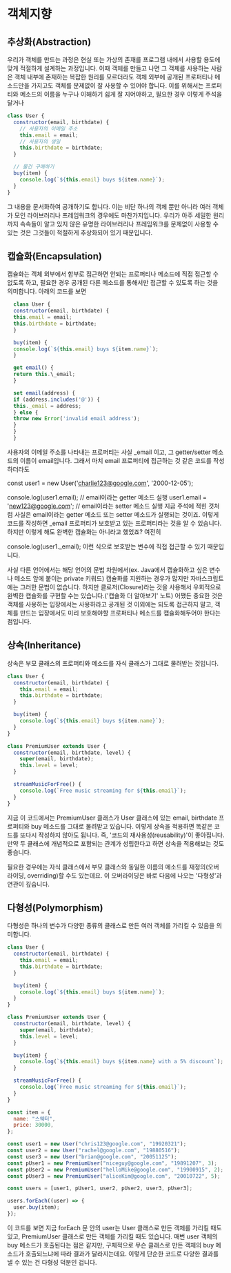# 객체지향

## 추상화(Abstraction)

우리가 객체를 만드는 과정은 현실 또는 가상의 존재를 프로그램 내에서 사용할 용도에 맞게 적절하게 설계하는 과정입니다. 이때 객체를 만들고 나면 그 객체를 사용하는 사람은 객체 내부에 존재하는 복잡한 원리를 모르더라도 객체 외부에 공개된 프로퍼티나 메소드만을 가지고도 객체를 문제없이 잘 사용할 수 있어야 합니다. 이를 위해서는 프로퍼티와 메소드의 이름을 누구나 이해하기 쉽게 잘 지어야하고, 필요한 경우 이렇게 주석을 달거나

```javascript
class User {
  constructor(email, birthdate) {
    // 사용자의 이메일 주소
    this.email = email;
    // 사용자의 생일
    this.birthdate = birthdate;
  }

  // 물건 구매하기
  buy(item) {
    console.log(`${this.email} buys ${item.name}`);
  }
}
```

그 내용을 문서화하여 공개하기도 합니다. 이는 비단 하나의 객체 뿐만 아니라 여러 객체가 모인 라이브러리나 프레임워크의 경우에도 마찬가지입니다. 우리가 아주 세밀한 원리까지 속속들이 알고 있지 않은 유명한 라이브러리나 프레임워크를 문제없이 사용할 수 있는 것은 그것들이 적절하게 추상화되어 있기 때문입니다.

## 캡슐화(Encapsulation)

캡슐화는 객체 외부에서 함부로 접근하면 안되는 프로퍼티나 메소드에 직접 접근할 수 없도록 하고, 필요한 경우 공개된 다른 메소드를 통해서만 접근할 수 있도록 하는 것을 의미합니다. 아래의 코드를 보면

```javascript
  class User {
  constructor(email, birthdate) {
  this.email = email;
  this.birthdate = birthdate;
  }

  buy(item) {
  console.log(`${this.email} buys ${item.name}`);
  }

  get email() {
  return this.\_email;
  }

  set email(address) {
  if (address.includes('@')) {
  this._email = address;
  } else {
  throw new Error('invalid email address');
  }
  }
  }
```

사용자의 이메일 주소를 나타내는 프로퍼티는 사실 \_email 이고, 그 getter/setter 메소드의 이름이 email입니다. 그래서 마치 email 프로퍼티에 접근하는 것 같은 코드를 작성하더라도

const user1 = new User('charlie123@google.com', '2000-12-05');

console.log(user1.email); // email이라는 getter 메소드 실행
user1.email = 'new123@google.com'; // email이라는 setter 메소드 실행
지금 주석에 적힌 것처럼 사실은 email이라는 getter 메소드 또는 setter 메소드가 실행되는 것이죠. 이렇게 코드를 작성하면 \_email 프로퍼티가 보호받고 있는 프로퍼티라는 것을 알 수 있습니다. 하지만 이렇게 해도 완벽한 캡슐화는 아니라고 했었죠? 여전히

console.log(user1.\_email);
이런 식으로 보호받는 변수에 직접 접근할 수 있기 때문입니다.

사실 다른 언어에서는 해당 언어의 문법 차원에서(ex. Java에서 캡슐화하고 싶은 변수나 메소드 앞에 붙이는 private 키워드) 캡슐화를 지원하는 경우가 많지만 자바스크립트에는 그러한 문법이 없습니다. 하지만 클로저(Closure)라는 것을 사용해서 우회적으로 완벽한 캡슐화를 구현할 수는 있습니다.('캡슐화 더 알아보기' 노트) 어쨌든 중요한 것은 객체를 사용하는 입장에서는 사용하라고 공개된 것 이외에는 되도록 접근하지 말고, 객체를 만드는 입장에서도 미리 보호해야할 프로퍼티나 메소드를 캡슐화해두어야 한다는 점입니다.

## 상속(Inheritance)

상속은 부모 클래스의 프로퍼티와 메소드를 자식 클래스가 그대로 물려받는 것입니다.

```javascript
class User {
  constructor(email, birthdate) {
    this.email = email;
    this.birthdate = birthdate;
  }

  buy(item) {
    console.log(`${this.email} buys ${item.name}`);
  }
}

class PremiumUser extends User {
  constructor(email, birthdate, level) {
    super(email, birthdate);
    this.level = level;
  }

  streamMusicForFree() {
    console.log(`Free music streaming for ${this.email}`);
  }
}
```

지금 이 코드에서는 PremiumUser 클래스가 User 클래스에 있는 email, birthdate 프로퍼티와 buy 메소드를 그대로 물려받고 있습니다. 이렇게 상속을 적용하면 똑같은 코드를 또다시 작성하지 않아도 됩니다. 즉, '코드의 재사용성(reusability)'이 좋아집니다. 만약 두 클래스에 개념적으로 포함되는 관계가 성립한다고 하면 상속을 적용해보는 것도 좋습니다.

필요한 경우에는 자식 클래스에서 부모 클래스와 동일한 이름의 메소드를 재정의(오버라이딩, overriding)할 수도 있는데요. 이 오버라이딩은 바로 다음에 나오는 '다형성'과 연관이 깊습니다.

## 다형성(Polymorphism)

다형성은 하나의 변수가 다양한 종류의 클래스로 만든 여러 객체를 가리킬 수 있음을 의미합니다.

```javascript
class User {
  constructor(email, birthdate) {
    this.email = email;
    this.birthdate = birthdate;
  }

  buy(item) {
    console.log(`${this.email} buys ${item.name}`);
  }
}

class PremiumUser extends User {
  constructor(email, birthdate, level) {
    super(email, birthdate);
    this.level = level;
  }

  buy(item) {
    console.log(`${this.email} buys ${item.name} with a 5% discount`);
  }

  streamMusicForFree() {
    console.log(`Free music streaming for ${this.email}`);
  }
}

const item = {
  name: "스웨터",
  price: 30000,
};

const user1 = new User("chris123@google.com", "19920321");
const user2 = new User("rachel@google.com", "19880516");
const user3 = new User("brian@google.com", "20051125");
const pUser1 = new PremiumUser("niceguy@google.com", "19891207", 3);
const pUser2 = new PremiumUser("helloMike@google.com", "19900915", 2);
const pUser3 = new PremiumUser("aliceKim@google.com", "20010722", 5);

const users = [user1, pUser1, user2, pUser2, user3, pUser3];

users.forEach((user) => {
  user.buy(item);
});
```

이 코드를 보면 지금 forEach 문 안의 user는 User 클래스로 만든 객체를 가리킬 때도 있고, PremiumUser 클래스로 만든 객체를 가리킬 때도 있습니다. 매번 user 객체의 buy 메소드가 호출된다는 점은 같지만, 구체적으로 무슨 클래스로 만든 객체의 buy 메소드가 호출되느냐에 따라 결과가 달라지는데요. 이렇게 단순한 코드로 다양한 결과를 낼 수 있는 건 다형성 덕분인 겁니다.
